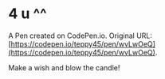 # 4 u ^^

A Pen created on CodePen.io. Original URL: [https://codepen.io/teppy45/pen/wvLwOeQ](https://codepen.io/teppy45/pen/wvLwOeQ).

Make a wish and blow the candle! 